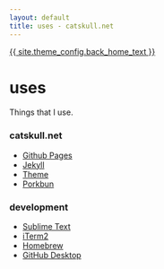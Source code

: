 ```yaml
---
layout: default
title: uses - catskull.net
---
```

<a href="/">{{ site.theme_config.back_home_text }}</a>

# uses

Things that I use.

### catskull.net
 - [Github Pages](https://pages.github.com)
 - [Jekyll](https://jekyllrb.com)
 - [Theme](https://github.com/riggraz/no-style-please)
 - [Porkbun](https://porkbun.com)

### development
 - [Sublime Text](https://www.sublimetext.com/index2)
 - [iTerm2](https://iterm2.com)
 - [Homebrew](https://brew.sh)
 - [GitHub Desktop](https://desktop.github.com)